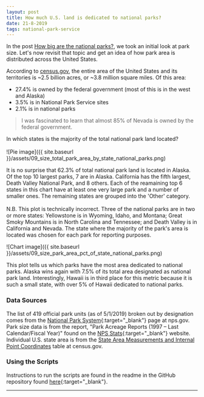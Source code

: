 ```yaml
---
layout: post
title: How much U.S. land is dedicated to national parks?
date: 21-8-2019
tags: national-park-service
---
```

In the post [How big are the national parks?](http://goodmorningdata.com/how-big-are-the-national-parks/), we took an initial look at park size. Let's now revisit that topic and get an idea of how park area is distributed across the United States.

According to [census.gov](https://www.census.gov/geographies/reference-files/2010/geo/state-area.html), the entire area of the United States and its territories is ~2.5 billion acres, or ~3.8 million square miles. Of this area:
* 27.4% is owned by the federal government (most of this is in the west and Alaska)
* 3.5% is in National Park Service sites
* 2.1% is in national parks

>I was fascinated to learn that almost 85% of Nevada is owned by the federal government.

In which states is the majority of the total national park land located?
<br/><br/>
![Pie image]({{ site.baseurl }}/assets/09_size_total_park_area_by_state_national_parks.png)

It is no surprise that 62.3% of total national park land is located in Alaska. Of the top 10 largest parks, 7 are in Alaska. California has the fifth largest, Death Valley National Park, and 8 others. Each of the reamaining top 6 states in this chart have at least one very large park and a number of smaller ones. The remaining states are grouped into the 'Other' category.
<br/><br/>
N.B. This plot is technically incorrect. Three of the national parks are in two or more states: Yellowstone is in Wyoming, Idaho, and Montana; Great Smoky Mountains is in North Carolina and Tennessee; and Death Valley is in California and Nevada. The state where the majority of the park's area is located was chosen for each park for reporting purposes.

![Chart image]({{ site.baseurl }}/assets/09_size_park_area_pct_of_state_national_parks.png)

This plot tells us which parks have the most area dedicated to national parks. Alaska wins again with 7.5% of its total area designated as national park land. Interestingly, Hawaii is in third place for this metric because it is such a small state, with over 5% of Hawaii dedicated to national parks.

### Data Sources
The list of 419 official park units (as of 5/1/2019) broken out by designation comes from the [National Park System](https://www.nps.gov/aboutus/national-park-system.htm){:target="_blank"} page at nps.gov. Park size data is from the report, "Park Acreage Reports (1997 – Last Calendar/Fiscal Year)" found on the [NPS Stats](https://irma.nps.gov/Stats/reports/national){:target="_blank"} website. Individual U.S. state area is from the [State Area Measurements and Internal Point Coordinates](https://www.census.gov/geographies/reference-files/2010/geo/state-area.html) table at census.gov.

### Using the Scripts
Instructions to run the scripts are found in the readme in the GitHub repository found [here](https://github.com/goodmorningdata/nps){:target="_blank"}.

---
